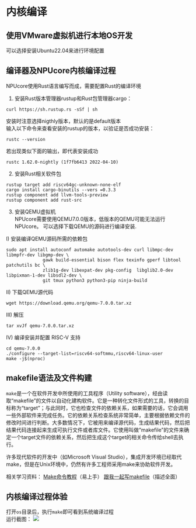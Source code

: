 # 内核编译
## 使用VMware虚拟机进行本地OS开发  
可以选择安装Ubuntu22.04来进行环境配置

## 编译器及NPUcore内核编译过程  
NPUcore使用Rust语言编写而成，需要配置Rust的编译环境
1. 安装Rust版本管理器rustup和Rust包管理器cargo：
```shell
curl https://sh.rustup.rs -sSf | sh 
```
安装时注意选择nigthly版本，默认的是default版本   
输入以下命令来查看安装的rustup的版本，以验证是否成功安装：
```shell
rustc --version
```
若出现类似下面的输出，即代表安装成功
```shell
rustc 1.62.0-nightly (1f7fb6413 2022-04-10)
```
2. 安装Rust相关软件包
```shell
rustup target add riscv64gc-unknown-none-elf
cargo install cargo-binutils --vers =0.3.3
rustup component add llvm-tools-preview
rustup component add rust-src
```

3. 安装QEMU虚拟机  
NPUcore需要使用QEMU7.0.0版本，低版本的QEMU可能无法运行NPUcore。
可以选择下载QEMU的源码进行编译安装.

I) 安装编译QEMU源码所需的依赖包
```shell
sudo apt install autoconf automake autotools-dev curl libmpc-dev libmpfr-dev libgmp-dev \
              gawk build-essential bison flex texinfo gperf libtool patchutils bc \
              zlib1g-dev libexpat-dev pkg-config  libglib2.0-dev libpixman-1-dev libsdl2-dev \
              git tmux python3 python3-pip ninja-build
```

II) 下载QEMU源代码
```shell
wget https://download.qemu.org/qemu-7.0.0.tar.xz
```

III) 解压
```shell
tar xvJf qemu-7.0.0.tar.xz
```

IV) 编译安装并配置 RISC-V 支持
```shell
cd qemu-7.0.0
./configure --target-list=riscv64-softmmu,riscv64-linux-user
make -j$(nproc)
```

## makefile语法及文件构建
`make`是一个在软件开发中所使用的工具程序（Utility software），经由读取“makefile”的文件以自动化建构软件。它是一种转化文件形式的工具，转换的目标称为“target”；与此同时，它也检查文件的依赖关系，如果需要的话，它会调用一些外部软件来完成任务。它的依赖关系检查系统非常简单，主要根据依赖文件的修改时间进行判断。大多数情况下，它被用来编译源代码，生成结果代码，然后把结果代码连接起来生成可执行文件或者库文件。它使用叫做“makefile”的文件来确定一个target文件的依赖关系，然后把生成这个target的相关命令传给shell去执行。

许多现代软件的开发中（如Microsoft Visual Studio），集成开发环境已经取代make，但是在Unix环境中，仍然有许多工程师采用make来协助软件开发。

相关学习资料：
[Make命令教程](https://www.ruanyifeng.com/blog/2015/02/make.html)（易上手）
[跟我一起写makefile](https://seisman.github.io/how-to-write-makefile/overview.html)（描述全面）


## 内核编译过程体验
打开`os`目录后，执行`make`即可看到系统编译过程  
运行截图：
![](./pic/../../pic/a1.png)


